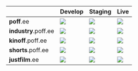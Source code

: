 |  | Develop | Staging | Live |
| --- | --- | --- | --- |
| **poff**.ee | ![](https://codebuild.eu-central-1.amazonaws.com/badges?uuid=eyJlbmNyeXB0ZWREYXRhIjoiOVg5SDU5T3dDMUZZWHpzTzVMbVV1ZGdLOTVaZkJxN1FPYldkK1AvL2dzM05WcmJaMElqQzJJRklJSUhkZFdqQXZ3VHhWZjVQbzZqbmdoUGc0QlEvYWdZPSIsIml2UGFyYW1ldGVyU3BlYyI6IkwwOWtTUEh6YnlicXhXbzAiLCJtYXRlcmlhbFNldFNlcmlhbCI6MX0%3D&branch=master) | ![](https://codebuild.eu-central-1.amazonaws.com/badges?uuid=eyJlbmNyeXB0ZWREYXRhIjoiR0NEdGlmc3p2YzZLbElDWXZOa1RnT2VYNUJnTFl6aFBXZkFkSWR5ZVJrdFVKdHMwbmFyQmpDMUxvd3duclRCQ09UMkVPL2VHcnlwQjVVYk5FcXBGQTd3PSIsIml2UGFyYW1ldGVyU3BlYyI6IlhJeVBWZi9mNzlQZEY4dXAiLCJtYXRlcmlhbFNldFNlcmlhbCI6MX0%3D&branch=master) | ![](https://codebuild.eu-central-1.amazonaws.com/badges?uuid=eyJlbmNyeXB0ZWREYXRhIjoiOXB4MUc4YkVnRkF2UGxBczZBSVlvdGFnaktDUC9nemgvdXI0ekk0ejBjMFRkNGtQWEF2TTRHV2RQbFdiMWtCdTRsM2ZYVm1JNkZ6SE9LWDA2U1pWVlFzPSIsIml2UGFyYW1ldGVyU3BlYyI6InIwUy9GcktsV20yc3VmUkYiLCJtYXRlcmlhbFNldFNlcmlhbCI6MX0%3D&branch=master) |
| **industry**.poff.ee | ![](https://codebuild.eu-central-1.amazonaws.com/badges?uuid=eyJlbmNyeXB0ZWREYXRhIjoiOERtMnlYcTRvcmYrUVE3NjQ5YWJkYnhaQThkMTUrM1dUclMrbExMQWgyVHgwcnFwNUpxMTJ4Kzlnc0k2aWdSQnlGNU9iem1hRDdDZW4xeWRuamc5b3lnPSIsIml2UGFyYW1ldGVyU3BlYyI6ImVZbnNyeVI0V2Nob00zcnkiLCJtYXRlcmlhbFNldFNlcmlhbCI6MX0%3D&branch=master) | ![](https://codebuild.eu-central-1.amazonaws.com/badges?uuid=eyJlbmNyeXB0ZWREYXRhIjoiYlZTR1hJVHYrTzdnWWNKOEVIa1VRNEhzc2dVak5ncURZNjFsUDJKaHNvcGtwaVJXSXFzYTQrT1p2SWd3RGZmQUk1bkhCVnV2d010UkRKR0JpaXkwalVNPSIsIml2UGFyYW1ldGVyU3BlYyI6IlhhaXJRT0tZTnZOZUl4aFUiLCJtYXRlcmlhbFNldFNlcmlhbCI6MX0%3D&branch=master) | ![](https://codebuild.eu-central-1.amazonaws.com/badges?uuid=eyJlbmNyeXB0ZWREYXRhIjoibjY0RXRoajc0aEJxRkx0a09USTYrNWNXbXduMXNQSFpGMW94c0FIK2h5Y0xReTlRQWd6SHlWRjRpVWFVRHlxQmlBMjFUUnhjNzNlTVl3ek1WYmYrcFpvPSIsIml2UGFyYW1ldGVyU3BlYyI6IitHQXpMYjdKWHhyYnhuUDAiLCJtYXRlcmlhbFNldFNlcmlhbCI6MX0%3D&branch=master) |
| **kinoff**.poff.ee | ![](https://codebuild.eu-central-1.amazonaws.com/badges?uuid=eyJlbmNyeXB0ZWREYXRhIjoidDFNeGc5cGlybXNhWWIzUkVHUHdBNEJoTVYwUjlxSkhXdndtYUtSTHltcUtoUXVSTEw2OWUvczBhN0Rid2E0RnlBYWtsUnpKZkt4bWFXMUVhMnkvcVNZPSIsIml2UGFyYW1ldGVyU3BlYyI6IjVDaG92aXhkZCtwaFNWdGEiLCJtYXRlcmlhbFNldFNlcmlhbCI6MX0%3D&branch=master) | ![](https://codebuild.eu-central-1.amazonaws.com/badges?uuid=eyJlbmNyeXB0ZWREYXRhIjoiUlpWK0FhTUdMckRaWFl3a3ZOblpMbzJ2bFZRbXgzYkptVVQvSEpmRzN5NXQxRUtRUCtxVFZwSWYrblRFRWxlcFREM0RqekxEMWUzaWpGdSs3Rkp2cE9ZPSIsIml2UGFyYW1ldGVyU3BlYyI6ImJEZEYrMlBCRHVGR1piRFQiLCJtYXRlcmlhbFNldFNlcmlhbCI6MX0%3D&branch=master) | ![](https://codebuild.eu-central-1.amazonaws.com/badges?uuid=eyJlbmNyeXB0ZWREYXRhIjoibGNQeVJ0dzk5UGJkREp5ZWxGSHNGTC9PZnVybis2a0lFOW02a0hReWFFZFA5MTFsUEFQVlp2emhhUGtnNXd2eHFYcVd6UEE4OGZoVytmWHhlY0RBMEU0PSIsIml2UGFyYW1ldGVyU3BlYyI6IjYxWjFRTW45SVZwSTlEMkgiLCJtYXRlcmlhbFNldFNlcmlhbCI6MX0%3D&branch=master) |
| **shorts**.poff.ee | ![](https://codebuild.eu-central-1.amazonaws.com/badges?uuid=eyJlbmNyeXB0ZWREYXRhIjoieEtqdmQ1TmFmbGJacVlhVjNKYjVwUHpyNmxwVXNsNEZDWENDQVdpdmRiSHA0OVE4OFNlOW8zRlVpWHBKWlc1M1dRbXBwd3Bod250U2pJczBUa25JTnVJPSIsIml2UGFyYW1ldGVyU3BlYyI6IlVhVXhjRnlrMUR6NzdHeGEiLCJtYXRlcmlhbFNldFNlcmlhbCI6MX0%3D&branch=master) | ![](https://codebuild.eu-central-1.amazonaws.com/badges?uuid=eyJlbmNyeXB0ZWREYXRhIjoiSEIrSkY4TE5iNHl4VTBKT0FEeFFHdS9KcktYbENWdVNSRjE1RlZJVWQzeDM3MEthQnh4MXRDZ0pSRXg4Q09xYmZ2bG9BRUE2aFB4bmM4WnRKckd4S29JPSIsIml2UGFyYW1ldGVyU3BlYyI6ImFlc2l6ODJEWHUwVFVUN0siLCJtYXRlcmlhbFNldFNlcmlhbCI6MX0%3D&branch=master) | ![](https://codebuild.eu-central-1.amazonaws.com/badges?uuid=eyJlbmNyeXB0ZWREYXRhIjoiQitRTFFzd21KekhSZU5mejRBTG5GS3JTTVZjMEd1QVpvdVFSZVA2STFvcnpqb3l4amg4bDRTeCtEcEdSRTJMZ0pJR2JnUk9zMHpIWnNIWWQzY0dlb1pJPSIsIml2UGFyYW1ldGVyU3BlYyI6Ik5TZHVKaUl6cEZkb0hKTnYiLCJtYXRlcmlhbFNldFNlcmlhbCI6MX0%3D&branch=master) |
| **justfilm**.ee | ![](https://codebuild.eu-central-1.amazonaws.com/badges?uuid=eyJlbmNyeXB0ZWREYXRhIjoiZ1hOUXQwVHJlQU03NWpSaGgvZC9XYkVsYjRycEYxR09NbG9jWUZPMHQzWTRmZkw0dnRoUkhoZjhVSk1sN1dxbForVmVjd1RrNVN5b2k4ZW9yTm5oOG1rPSIsIml2UGFyYW1ldGVyU3BlYyI6IlNzenN0d1ViNWErQW5rZFUiLCJtYXRlcmlhbFNldFNlcmlhbCI6MX0%3D&branch=master) | ![](https://codebuild.eu-central-1.amazonaws.com/badges?uuid=eyJlbmNyeXB0ZWREYXRhIjoiR3lOZ3Z4UjREQU9Jc3ErV25pUVpqS1JCZFkxK0FnWmRWS2VGZjZDRjN0Z1RWL1ZXdzNUUDkyaG41SlcwY2NMbm11MTRkQXdTMkhKNE9iWEFxYitRbFU4PSIsIml2UGFyYW1ldGVyU3BlYyI6IlB0Wlg1eVNTNlVoQzhkcE0iLCJtYXRlcmlhbFNldFNlcmlhbCI6MX0%3D&branch=master) | ![](https://codebuild.eu-central-1.amazonaws.com/badges?uuid=eyJlbmNyeXB0ZWREYXRhIjoiMVh6RUFVZDQxQTV3ZUwreFNEdTNCUkFpRzF1RDJTaytPZXNzWlJZREhVVlBDb0NzSENUSmxRNm94TWlUV1JLVXlSL1FYQ3hjbm1EZ2JET0Z5YkpCYlVnPSIsIml2UGFyYW1ldGVyU3BlYyI6Im1kZk9wL0hkc3JjNjhtRUYiLCJtYXRlcmlhbFNldFNlcmlhbCI6MX0%3D&branch=master) |

